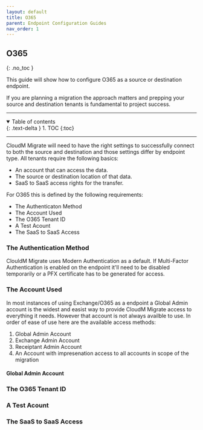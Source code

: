 ```yaml
---
layout: default
title: O365
parent: Endpoint Configuration Guides
nav_order: 1
---
```


## O365 
{: .no_toc }

This guide will show how to configure O365 as a source or destination endpoint. 

If you are planning a migration the approach matters and prepping your source and destination tenants is fundamental to project success. 

---

<a name="top"></a>
<details open markdown="block">
  <summary>
    Table of contents
  </summary>
  {: .text-delta }
1. TOC
{:toc}
</details>

---

CloudM Migrate will need to have the right settings to successfully connect to both the source and destination and those settings differ by endpoint type. All tenants require the following basics: 

- An account that can access the data. 
- The source or destination location of that data. 
- SaaS to SaaS access rights for the transfer.  

For O365 this is defined by the following requirements:

- The Authenticaton Method
- The Account Used
- The O365 Tenant ID
- A Test Acount
- The SaaS to SaaS Access

### The Authentication Method

ClouldM Migrate uses Modern Authentication as a default. If Multi-Factor Authentication is enabled on the endpoint it'll need to be disabled temporarily or a PFX certificate has to be generated for access. 

### The Account Used

In most instances of using Exchange/O365 as a endpoint a Global Admin account is the widest and easist way to provide CloudM Migrate access to everything it needs. However that account is not always availble to use. In order of ease of use here are the available access methods: 

1. Global Admin Account
2. Exchange Admin Account
3. Receiptant Admin Account
4. An Account with impresenation access to all accounts in scope of the migration

#### Global Admin Account

### The O365 Tenant ID

### A Test Acount

### The SaaS to SaaS Access
